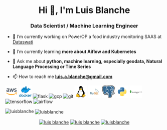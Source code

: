 <h1 align="center">Hi 👋, I'm Luis Blanche</h1>
<h3 align="center">Data Scientist / Machine Learning Engineer</h3>

- 🔭 I’m currently working on PowerOP a food industry monitoring SAAS at  [Dataswati](https://www.dataswati.com/en/powerop)

- 🌱 I’m currently learning **more about Aiflow and Kubernetes**

- 💬 Ask me about **python, machine learning, especially geodata, Natural Language Processing or Time Series**

- 📫 How to reach me **luis.a.blanche@gmail.com**
<link rel="stylesheet" href="https://cdn.jsdelivr.net/gh/devicons/devicon@v2.10.1/devicon.min.css">

<p align="left"><img src="https://raw.githubusercontent.com/github/explore/fbceb94436312b6dacde68d122a5b9c7d11f9524/topics/aws/aws.png" alt="aws" width="40" height="40"/> <img src="https://raw.githubusercontent.com/github/explore/80688e429a7d4ef2fca1e82350fe8e3517d3494d/topics/docker/docker.png" alt="docker" width="40" height="40"/> <img src="https://www.vectorlogo.zone/logos/pocoo_flask/pocoo_flask-icon.svg" alt="flask" width="40" height="40"/> <img src="https://www.vectorlogo.zone/logos/google_cloud/google_cloud-icon.svg" alt="gcp" width="40" height="40"/> <img src="https://www.vectorlogo.zone/logos/git-scm/git-scm-icon.svg" alt="git" width="40" height="40"/> <img src="https://raw.githubusercontent.com/github/explore/80688e429a7d4ef2fca1e82350fe8e3517d3494d/topics/linux/linux.png" alt="linux" width="40" height="40"/> <img src="https://raw.githubusercontent.com/github/explore/80688e429a7d4ef2fca1e82350fe8e3517d3494d/topics/mysql/mysql.png" alt="mysql" width="40" height="40"/> <img src="https://raw.githubusercontent.com/github/explore/80688e429a7d4ef2fca1e82350fe8e3517d3494d/topics/postgresql/postgresql.png" alt="postgresql" width="40" height="40"/> <img src="https://raw.githubusercontent.com/github/explore/80688e429a7d4ef2fca1e82350fe8e3517d3494d/topics/python/python.png" alt="python" width="40" height="40"/> <img src="https://raw.githubusercontent.com/github/explore/80688e429a7d4ef2fca1e82350fe8e3517d3494d/topics/mongodb/mongodb.png" alt="mongodb" width="40" height="40"/> <img src="https://www.vectorlogo.zone/logos/tensorflow/tensorflow-icon.svg" alt="tensorflow" width="40" height="40"/> <img src="https://seeklogo.com/images/A/airflow-logo-A19E5B6709-seeklogo.com.png" alt="airflow" width="40" height="40"/></p><p><img align="left" src="https://github-readme-stats.vercel.app/api/top-langs/?username=luisblanche&layout=compact&hide=html" alt="luisblanche" /></p>

<p>&nbsp;<img align="center" src="https://github-readme-stats.vercel.app/api?username=luisblanche&show_icons=true&hide=jupyter%20notebook " alt="luisblanche" /></p>

<p align="center">
<a href="https://linkedin.com/in/luisblanche" target="blank"><img align="center" src="https://cdn.jsdelivr.net/npm/simple-icons@3.0.1/icons/linkedin.svg" alt="luis blanche" height="30" width="30" /></a>
<a href="https://stackoverflow.com/users/15267509/luis-blanche" target="blank"><img align="center" src="https://cdn.jsdelivr.net/npm/simple-icons@3.0.1/icons/stackoverflow.svg" alt="luis blanche" height="30" width="30" /></a>
<a href="https://kaggle.com/luisblanche" target="blank"><img align="center" src="https://cdn.jsdelivr.net/npm/simple-icons@3.0.1/icons/kaggle.svg" alt="luisblanche" height="30" width="30" /></a>
</p>
